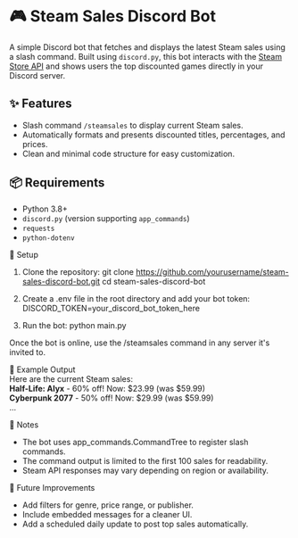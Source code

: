 # 🎮 Steam Sales Discord Bot

A simple Discord bot that fetches and displays the latest Steam sales using a slash command. Built using `discord.py`, this bot interacts with the [Steam Store API](https://store.steampowered.com/api/featuredcategories) and shows users the top discounted games directly in your Discord server.

## ✨ Features

- Slash command `/steamsales` to display current Steam sales.
- Automatically formats and presents discounted titles, percentages, and prices.
- Clean and minimal code structure for easy customization.

## 📦 Requirements

- Python 3.8+
- `discord.py` (version supporting `app_commands`)
- `requests`
- `python-dotenv`

🔧 Setup
1. Clone the repository:
git clone https://github.com/yourusername/steam-sales-discord-bot.git
cd steam-sales-discord-bot  

2. Create a .env file in the root directory and add your bot token:
DISCORD_TOKEN=your_discord_bot_token_here  

3. Run the bot:
python main.py  

Once the bot is online, use the /steamsales command in any server it's invited to.

📜 Example Output  
Here are the current Steam sales:  
**Half-Life: Alyx** - 60% off! Now: $23.99 (was $59.99)  
**Cyberpunk 2077** - 50% off! Now: $29.99 (was $59.99)  
...  

🧠 Notes
* The bot uses app_commands.CommandTree to register slash commands.
* The command output is limited to the first 100 sales for readability.
* Steam API responses may vary depending on region or availability.

🚀 Future Improvements
* Add filters for genre, price range, or publisher.
* Include embedded messages for a cleaner UI.
* Add a scheduled daily update to post top sales automatically.
